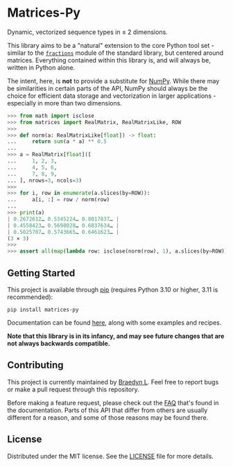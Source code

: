 # Matrices-Py

Dynamic, vectorized sequence types in ≤ 2 dimensions.

This library aims to be a "natural" extension to the core Python tool set - similar to the [`fractions`](https://docs.python.org/3/library/fractions.html) module of the standard library, but centered around matrices. Everything contained within this library is, and will always be, written in Python alone.

The intent, here, is **not** to provide a substitute for [NumPy](https://numpy.org/). While there may be similarities in certain parts of the API, NumPy should always be the choice for efficient data storage and vectorization in larger applications - especially in more than two dimensions.

```python
>>> from math import isclose
>>> from matrices import RealMatrix, RealMatrixLike, ROW
>>>
>>> def norm(a: RealMatrixLike[float]) -> float:
...     return sum(a * a) ** 0.5
...
>>> a = RealMatrix[float]([
...     1, 2, 3,
...     4, 5, 6,
...     7, 8, 9,
... ], nrows=3, ncols=3)
>>>
>>> for i, row in enumerate(a.slices(by=ROW)):
...     a[i, :] = row / norm(row)
...
>>> print(a)
| 0.2672612… 0.5345224… 0.8017837… |
| 0.4558423… 0.5698028… 0.6837634… |
| 0.5025707… 0.5743665… 0.6461623… |
(3 × 3)
>>>
>>> assert all(map(lambda row: isclose(norm(row), 1), a.slices(by=ROW)))
```

## Getting Started

This project is available through [pip](https://pip.pypa.io/en/stable/) (requires Python 3.10 or higher, 3.11 is recommended):

```
pip install matrices-py
```

Documentation can be found [here](https://github.com/braedynl/matrices-py/wiki), along with some examples and recipes.

**Note that this library is in its infancy, and may see future changes that are not always backwards compatible.**

## Contributing

This project is currently maintained by [Braedyn L](https://github.com/braedynl). Feel free to report bugs or make a pull request through this repository.

Before making a feature request, please check out the [FAQ](https://github.com/braedynl/matrices-py/wiki/FAQ) that's found in the documentation. Parts of this API that differ from others are usually different for a reason, and some of those reasons may be found there.

## License

Distributed under the MIT license. See the [LICENSE](https://github.com/braedynl/matrices-py/blob/main/LICENSE) file for more details.
